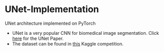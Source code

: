 # UNet-Implementation
UNet architecture implemented on PyTorch

* UNet is a very popular CNN for biomedical image segmentation. Click [here](https://arxiv.org/pdf/1505.04597.pdf) for the UNet Paper. 
* The dataset can be found in [this](https://www.kaggle.com/c/data-science-bowl-2018/data) Kaggle competition. 
